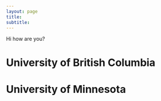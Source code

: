 ```yaml
---
layout: page
title: 
subtitle: 
---
```

Hi how are you?
# University of British Columbia 

# University of Minnesota